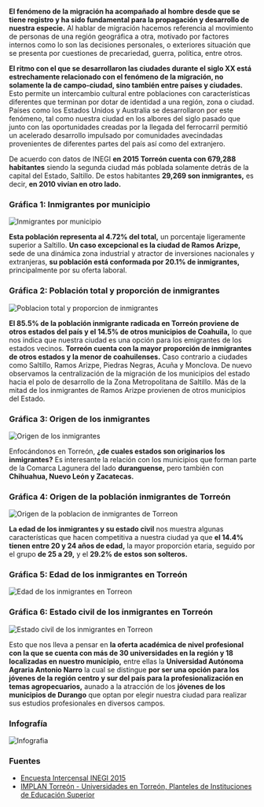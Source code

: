 
**El fenómeno de la migración ha acompañado al hombre desde que se tiene registro y ha sido fundamental para la propagación y desarrollo de nuestra especie.** Al hablar de migración hacemos referencia al movimiento de personas de una región geográfica a otra, motivado por factores internos como lo son las decisiones personales, o exteriores situación que se presenta por cuestiones de precariedad, guerra, política, entre otros.

**El ritmo con el que se desarrollaron las ciudades durante el siglo XX está estrechamente relacionado con el fenómeno de la migración, no solamente la de campo-ciudad, sino también entre países y ciudades.** Esto permite un intercambio cultural entre poblaciones con características diferentes que terminan por dotar de identidad a una región, zona o ciudad. Países como los Estados Unidos y Australia se desarrollaron por este fenómeno, tal como nuestra ciudad en los albores del siglo pasado que junto con las oportunidades creadas por la llegada del ferrocarril permitió un acelerado desarrollo impulsado por comunidades avecindadas provenientes de diferentes partes del país así como del extranjero.

De acuerdo con datos de INEGI **en 2015 Torreón cuenta con 679,288 habitantes** siendo la segunda ciudad más poblada solamente detrás de la capital del Estado, Saltillo. De estos habitantes **29,269 son inmigrantes,** es decir, **en 2010 vivían en otro lado.**

### Gráfica 1: Inmigrantes por municipio

<img class="img-responsive" src="inmigracion-en-torreon/grafica-01-inmigrantes-por-municipio.png" alt="Inmigrantes por municipio">

**Esta población representa al 4.72% del total,** un porcentaje ligeramente superior a Saltillo. **Un caso excepcional es la ciudad de Ramos Arizpe,** sede de una dinámica zona industrial y atractor de inversiones nacionales y extranjeras, **su población está conformada por 20.1% de inmigrantes,** principalmente por su oferta laboral.

### Gráfica 2: Población total y proporción de inmigrantes

<img class="img-responsive" src="inmigracion-en-torreon/grafica-02-poblacion-total-y-proporcion-de-inmigrantes.png" alt="Poblacion total y proporcion de inmigrantes">

**El 85.5% de la población inmigrante radicada en Torreón proviene de otros estados del país y el 14.5% de otros municipios de Coahuila,** lo que nos indica que nuestra ciudad es una opción para los  emigrantes de los estados vecinos. **Torreón cuenta con la mayor proporción de inmigrantes de otros estados y la menor de coahuilenses.** Caso contrario a ciudades como Saltillo, Ramos Arizpe, Piedras Negras, Acuña y Monclova. De nuevo observamos la centralización de la migración de los municipios del estado hacia el polo de desarrollo de la Zona Metropolitana de Saltillo. Más de la mitad de los inmigrantes de Ramos Arizpe provienen de otros municipios del Estado.

### Gráfica 3: Origen de los inmigrantes

<img class="img-responsive" src="inmigracion-en-torreon/grafica-03-origen-de-los-inmigrantes.png" alt="Origen de los inmigrantes">

Enfocándonos en Torreón, **¿de cuales estados son originarios los inmigrantes?** Es interesante la relación con los municipios que forman parte de la Comarca Lagunera del lado **duranguense,** pero también con **Chihuahua, Nuevo León y Zacatecas.**

### Gráfica 4: Origen de la población inmigrantes de Torreón

<img class="img-responsive" src="inmigracion-en-torreon/grafica-04-origen-de-la-poblacion-inmigrantes-de-torreon.png" alt="Origen de la poblacion de inmigrantes de Torreon">

**La edad de los inmigrantes y su estado civil** nos muestra algunas características que hacen competitiva a nuestra ciudad ya que **el 14.4% tienen entre 20 y 24 años de edad,** la mayor proporción etaria, seguido por el grupo **de 25 a 29,** y el **29.2% de estos son solteros.**

### Gráfica 5: Edad de los inmigrantes en Torreón

<img class="img-responsive" src="inmigracion-en-torreon/grafica-05-edad-de-los-inmigrantes-en-torreon.png" alt="Edad de los inmigrantes en Torreon">

### Gráfica 6: Estado civil de los inmigrantes en Torreón

<img class="img-responsive" src="inmigracion-en-torreon/grafica-06-estado-civil-de-los-inmigrantes-en-torreon.png" alt="Estado civil de los inmigrantes en Torreon">

Esto que nos lleva a pensar en **la oferta académica de nivel profesional con la que se cuenta con más de 30 universidades en la región y 18 localizadas en nuestro municipio,** entre ellas la **Universidad Autónoma Agraria Antonio Narro** la cual se distingue **por ser una opción para los jóvenes de la región centro y sur del país para la profesionalización en temas agropecuarios,** aunado a la atracción de los **jóvenes de los municipios de Durango** que optan por elegir nuestra ciudad para realizar sus estudios profesionales en diversos campos.

### Infografía

<img class="img-responsive" src="inmigracion-en-torreon/infografia.png" alt="Infografia">

### Fuentes

* [Encuesta Intercensal INEGI 2015](http://www.beta.inegi.org.mx/proyectos/enchogares/especiales/intercensal/)
* [IMPLAN Torreón - Universidades en Torreón, Planteles de Instituciones de Educación Superior](http://www.trcimplan.gob.mx/indicadores-torreon/sociedad-universidades.html)
